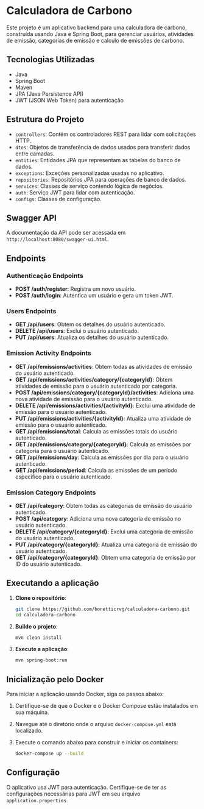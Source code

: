 # Calculadora de Carbono

Este projeto é um aplicativo backend para uma calculadora de carbono, construída usando Java e Spring Boot, para gerenciar usuários, atividades de emissão, categorias de emissão e calculo de emissões de carbono.

## Tecnologias Utilizadas

- Java
- Spring Boot
- Maven
- JPA (Java Persistence API)
- JWT (JSON Web Token) para autenticação

## Estrutura do Projeto

- `controllers`: Contém os controladores REST para lidar com solicitações HTTP.
- `dtos`: Objetos de transferência de dados usados para transferir dados entre camadas.
- `entities`: Entidades JPA que representam as tabelas do banco de dados.
- `exceptions`: Exceções personalizadas usadas no aplicativo.
- `repositories`: Repositórios JPA para operações de banco de dados.
- `services`: Classes de serviço contendo lógica de negócios.
- `auth`: Serviço JWT para lidar com autenticação.
- `configs`: Classes de configuração.

## Swagger API

A documentação da API pode ser acessada em `http://localhost:8080/swagger-ui.html`.

## Endpoints

### Authenticação Endpoints

- **POST /auth/register**: Registra um novo usuário.
- **POST /auth/login**: Autentica um usuário e gera um token JWT.

### Users Endpoints

- **GET /api/users**: Obtem os detalhes do usuário autenticado.
- **DELETE /api/users**: Exclui o usuário autenticado.
- **PUT /api/users**: Atualiza os detalhes do usuário autenticado.

### Emission Activity Endpoints

- **GET /api/emissions/activities**: Obtem todas as atividades de emissão do usuário autenticado.
- **GET /api/emissions/activities/category/{categoryId}**: Obtem atividades de emissão para o usuário autenticado por categoria.
- **POST /api/emissions/category/{categoryId}/activities**: Adiciona uma nova atividade de emissão para o usuário autenticado.
- **DELETE /api/emissions/activities/{activityId}**: Exclui uma atividade de emissão para o usuário autenticado.
- **PUT /api/emissions/activities/{activityId}**: Atualiza uma atividade de emissão para o usuário autenticado.
- **GET /api/emissions/total**: Calcula as emissões totais do usuário autenticado.
- **GET /api/emissions/category/{categoryId}**: Calcula as emissões por categoria para o usuário autenticado.
- **GET /api/emissions/day**: Calcula as emissões por dia para o usuário autenticado.
- **GET /api/emissions/period**: Calcula as emissões de um período específico para o usuário autenticado.

### Emission Category Endpoints

- **GET /api/category**: Obtem todas as categorias de emissão do usuário autenticado.
- **POST /api/category**: Adiciona uma nova categoria de emissão no usuário autenticado.
- **DELETE /api/category/{categoryId}**: Exclui uma categoria de emissão do usuário autenticado.
- **PUT /api/category/{categoryId}**: Atualiza uma categoria de emissão do usuário autenticado.
- **GET /api/category/{categoryId}**: Obtem uma categoria de emissão por ID do usuário autenticado.


## Executando a aplicação

1. **Clone o repositório**:
    ```sh
    git clone https://github.com/bonetticrvg/calculadora-carbono.git
    cd calculadora-carbono
    ```

2. **Builde o projeto**:
    ```sh
    mvn clean install
    ```

3. **Execute a aplicação**:
    ```sh
    mvn spring-boot:run
    ```

## Inicialização pelo Docker

Para iniciar a aplicação usando Docker, siga os passos abaixo:

1. Certifique-se de que o Docker e o Docker Compose estão instalados em sua máquina.

2. Navegue até o diretório onde o arquivo `docker-compose.yml` está localizado.

3. Execute o comando abaixo para construir e iniciar os containers:
   ```sh
   docker-compose up --build

## Configuração

O aplicativo usa JWT para autenticação. Certifique-se de ter as configurações necessárias para JWT em seu arquivo `application.properties`.
